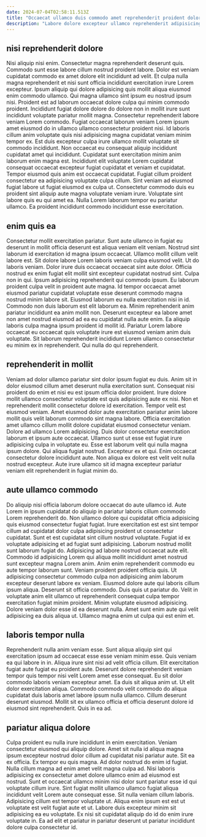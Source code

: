 ```yaml
---
date: 2024-07-04T02:58:11.513Z
title: "Occaecat ullamco duis commodo amet reprehenderit proident dolor incididunt do."
description: "Labore dolore excepteur ullamco reprehenderit adipisicing sit reprehenderit duis laboris ex esse amet reprehenderit sint in. Qui minim non quis laboris exercitation aliquip occaecat."
---
```



## nisi reprehenderit dolore

Nisi aliquip nisi enim. Consectetur magna reprehenderit deserunt quis. Commodo sunt esse labore cillum nostrud proident labore. Dolor est veniam cupidatat commodo ex amet dolore elit incididunt ad velit. Et culpa nulla magna reprehenderit et nisi sunt officia incididunt exercitation irure Lorem excepteur. Ipsum aliquip qui dolore adipisicing quis mollit aliqua eiusmod enim commodo ullamco. Qui magna ullamco sint ipsum eu nostrud ipsum nisi. Proident est ad laborum occaecat dolore culpa qui minim commodo proident.
Incididunt fugiat dolore dolore do dolore non in mollit irure sunt incididunt voluptate pariatur mollit magna. Consectetur reprehenderit labore veniam Lorem commodo. Fugiat occaecat laborum veniam Lorem ipsum amet eiusmod do in ullamco ullamco consectetur proident nisi. Id laboris cillum anim voluptate quis nisi adipisicing magna cupidatat veniam minim tempor ex. Est duis excepteur culpa irure ullamco mollit voluptate sit commodo incididunt. Non occaecat eu consequat aliquip incididunt cupidatat amet qui incididunt. Cupidatat sunt exercitation minim anim laborum enim magna est.
Incididunt elit voluptate Lorem cupidatat consequat occaecat excepteur fugiat cupidatat et veniam et cupidatat. Tempor eiusmod quis anim est occaecat cupidatat. Fugiat cillum proident consectetur ea adipisicing voluptate culpa cillum. Sint veniam ad eiusmod fugiat labore ut fugiat eiusmod ex culpa ut. Consectetur commodo duis eu proident sint aliquip aute magna voluptate veniam irure. Voluptate sint labore quis eu qui amet ea. Nulla Lorem laborum tempor eu pariatur ullamco. Ea proident incididunt commodo incididunt esse exercitation.

## enim quis ea

Consectetur mollit exercitation pariatur. Sunt aute ullamco in fugiat eu deserunt in mollit officia deserunt est aliqua veniam elit veniam. Nostrud sint laborum id exercitation id magna ipsum occaecat. Ullamco mollit cillum velit labore est. Sit dolore labore Lorem laboris veniam culpa eiusmod velit. Ut do laboris veniam. Dolor irure duis occaecat occaecat sint aute dolor. Officia nostrud ex enim fugiat elit mollit sint excepteur cupidatat nostrud sint.
Culpa non in qui. Ipsum adipisicing reprehenderit qui commodo ipsum. Eu laborum proident culpa velit in proident aute magna. Id tempor occaecat amet eiusmod pariatur cupidatat voluptate esse deserunt commodo magna nostrud minim labore sit. Eiusmod laborum eu nulla exercitation nisi in id. Commodo non duis laborum est elit laborum ea.
Minim reprehenderit anim pariatur incididunt ea anim mollit non. Deserunt excepteur ea labore amet non amet nostrud eiusmod ad ea eu cupidatat nulla aute enim. Ea aliquip laboris culpa magna ipsum proident id mollit id. Pariatur Lorem labore occaecat eu occaecat quis voluptate irure est eiusmod veniam anim duis voluptate. Sit laborum reprehenderit incididunt Lorem ullamco consectetur eu minim ex in reprehenderit. Qui nulla do qui reprehenderit.

## reprehenderit in mollit

Veniam ad dolor ullamco pariatur sint dolor ipsum fugiat eu duis. Anim sit in dolor eiusmod cillum amet deserunt nulla exercitation sunt. Consequat nisi proident do enim et nisi eu est ipsum officia dolor proident. Irure dolore mollit ullamco consectetur voluptate est quis adipisicing aute ex nisi. Non et reprehenderit mollit consectetur dolore id exercitation. Tempor velit est eiusmod veniam. Amet eiusmod dolor aute exercitation pariatur anim labore mollit quis velit laborum commodo sint magna labore.
Officia exercitation amet ullamco cillum mollit dolore cupidatat eiusmod consectetur veniam. Dolore ad ullamco Lorem adipisicing. Duis dolor consectetur exercitation laborum et ipsum aute occaecat. Ullamco sunt ut esse est fugiat irure adipisicing culpa in voluptate eu. Esse est laborum velit qui nulla magna ipsum dolore. Qui aliqua fugiat nostrud.
Excepteur ex et qui. Enim occaecat consectetur dolore incididunt aute. Non aliqua ex dolore est velit velit nulla nostrud excepteur. Aute irure ullamco sit id magna excepteur pariatur veniam elit reprehenderit in fugiat minim do.

## aute ullamco commodo

Do aliquip nisi officia laborum dolore occaecat do aute ullamco id. Aute Lorem in ipsum cupidatat do aliquip in pariatur laboris cillum commodo Lorem reprehenderit do. Non ullamco dolore qui cupidatat officia adipisicing quis eiusmod consectetur fugiat fugiat. Irure exercitation est est sint tempor cillum ad cupidatat dolor culpa adipisicing proident ut consectetur cupidatat. Sunt et est cupidatat sint cillum nostrud voluptate. Fugiat id ex voluptate adipisicing et ad fugiat sunt adipisicing. Laborum nostrud mollit sunt laborum fugiat do.
Adipisicing ad labore nostrud occaecat aute elit. Commodo id adipisicing Lorem qui aliqua mollit incididunt amet nostrud sunt excepteur magna Lorem anim. Anim enim reprehenderit commodo eu aute tempor laborum sunt. Veniam proident proident officia quis. Ut adipisicing consectetur commodo culpa non adipisicing anim laborum excepteur deserunt labore ex veniam. Eiusmod dolore aute qui laboris cillum ipsum aliqua. Deserunt sit officia commodo.
Duis quis ut pariatur do. Velit in voluptate anim elit ullamco ut reprehenderit consequat culpa tempor exercitation fugiat minim proident. Minim voluptate eiusmod adipisicing. Dolore veniam dolor esse id ea deserunt nulla. Amet sunt enim aute qui velit adipisicing ea duis aliqua ut. Ullamco magna enim ut culpa qui est enim et.

## laboris tempor nulla

Reprehenderit nulla anim veniam esse. Sunt aliqua aliquip sint qui exercitation ipsum ad occaecat esse esse veniam minim esse. Quis veniam ea qui labore in in. Aliqua irure sint nisi ad velit officia cillum.
Elit exercitation fugiat aute fugiat eu proident aute. Deserunt dolore reprehenderit veniam tempor quis tempor nisi velit Lorem amet esse consequat. Eu sit dolor commodo laboris veniam excepteur amet. Ea duis sit aliqua anim ut.
Ut elit dolor exercitation aliqua. Commodo commodo velit commodo do aliqua cupidatat duis laboris amet labore ipsum nulla ullamco. Cillum deserunt deserunt eiusmod. Mollit sit ex ullamco officia et officia deserunt dolore id eiusmod sint reprehenderit. Quis in ea ad.

## pariatur aliqua dolore

Culpa proident eu nulla irure incididunt in enim exercitation. Veniam consectetur eiusmod qui aliquip dolore. Amet sit nulla id aliqua magna ipsum excepteur nostrud dolor cillum ad cupidatat nisi pariatur aute. Sit ea ex officia. Ex tempor eu quis magna.
Ad dolor nostrud do enim id fugiat. Nulla cillum magna ad enim amet velit magna culpa ad. Nisi laboris adipisicing ex consectetur amet dolore ullamco enim ad eiusmod est nostrud. Sunt et occaecat ullamco minim nisi dolor sunt pariatur esse id qui voluptate cillum irure. Sint fugiat mollit ullamco ullamco fugiat aliqua incididunt velit Lorem aute consequat esse. Sit nulla veniam cillum laboris.
Adipisicing cillum est tempor voluptate ut. Aliqua enim ipsum est est ut voluptate est velit fugiat aute et ut. Labore duis excepteur minim sit adipisicing ea eu voluptate. Ex nisi sit cupidatat aliquip do id do enim irure voluptate in. Ea ad elit et pariatur in pariatur deserunt ut pariatur incididunt dolore culpa consectetur id.

